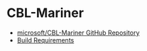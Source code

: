 # CBL-Mariner

- [microsoft/CBL-Mariner GitHub Repository](https://github.com/microsoft/CBL-Mariner)
- [Build Requirements](https://github.com/microsoft/CBL-Mariner/blob/1.0/toolkit/docs/building/prerequisites.md)